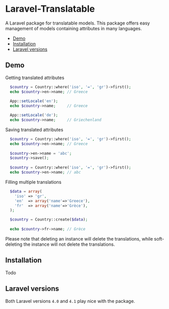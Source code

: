 Laravel-Translatable
====================

A Laravel package for translatable models.
This package offers easy management of models containing attributes in many languages.

* [Demo](#what-is-this-package-doing)
* [Installation](#installation)
* [Laravel versions](#laravel-versions)


## Demo

Getting translated attributes

```php
  $country = Country::where('iso', '=', 'gr')->first();
  echo $country->en->name; // Greece
  
  App::setLocale('en');
  echo $country->name;     // Greece

  App::setLocale('de');
  echo $country->name;     // Griechenland
```

Saving translated attributes

```php
  $country = Country::where('iso', '=', 'gr')->first();
  echo $country->en->name; // Greece
  
  $country->en->name = 'abc';
  $country->save();
  
  $country = Country::where('iso', '=', 'gr')->first();
  echo $country->en->name; // abc
```

Filling multiple translations

```php
  $data = array(
    'iso' => 'gr',
    'en'  => array('name'=>'Greece'),
    'fr'  => array('name'=>'Grèce'),
  );

  $country = Country::create($data);
  
  echo $country->fr->name; // Grèce
```

Please note that deleting an instance will delete the translations, while soft-deleting the instance will not delete the translations.

## Installation

Todo

## Laravel versions

Both Laravel versions `4.0` and `4.1` play nice with the package.

